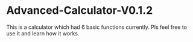 # Advanced-Calculator-V0.1.2
This is a calculator which had 6 basic functions currently. Pls feel free to use it and learn how it works.
